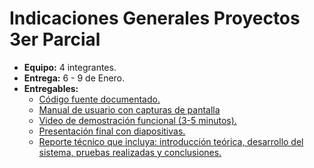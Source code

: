 # Indicaciones Generales Proyectos 3er Parcial

* **Equipo:** 4 integrantes.
* **Entrega:** 6 - 9 de Enero.
* **Entregables:**
  - [Código fuente documentado.](../README.md)
  - [Manual de usuario con capturas de pantalla](Manual.md)
  - [Video de demostración funcional (3-5 minutos).](https://youtu.be/WHBqzmfGNKQ)
  - [Presentación final con diapositivas.](https://www.canva.com/design/DAGa96lQcLk/YmuyvToWyKK8EPAxHtie2w/edit?utm_content=DAGa96lQcLk&utm_campaign=designshare&utm_medium=link2&utm_source=sharebutton)
  - [Reporte técnico que incluya: introducción teórica, desarrollo del sistema, pruebas realizadas y conclusiones.](Reporte%20tecnico.md)
